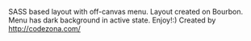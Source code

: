 SASS  based layout  with off-canvas menu. Layout created on  Bourbon. 
Menu has dark background in active state. 
Enjoy!:)
Created by http://codezona.com/
